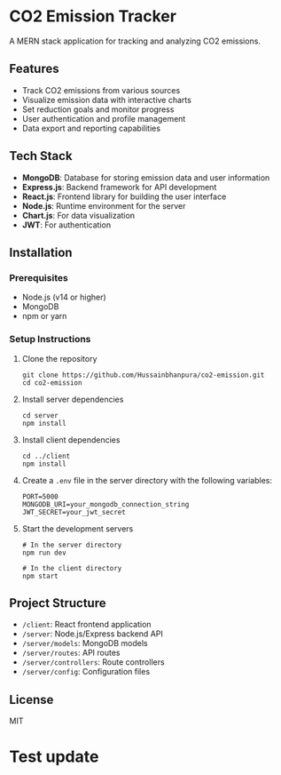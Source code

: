 # CO2 Emission Tracker

A MERN stack application for tracking and analyzing CO2 emissions.

## Features

- Track CO2 emissions from various sources
- Visualize emission data with interactive charts
- Set reduction goals and monitor progress
- User authentication and profile management
- Data export and reporting capabilities

## Tech Stack

- **MongoDB**: Database for storing emission data and user information
- **Express.js**: Backend framework for API development
- **React.js**: Frontend library for building the user interface
- **Node.js**: Runtime environment for the server
- **Chart.js**: For data visualization
- **JWT**: For authentication

## Installation

### Prerequisites

- Node.js (v14 or higher)
- MongoDB
- npm or yarn

### Setup Instructions

1. Clone the repository
   ```
   git clone https://github.com/Hussainbhanpura/co2-emission.git
   cd co2-emission
   ```

2. Install server dependencies
   ```
   cd server
   npm install
   ```

3. Install client dependencies
   ```
   cd ../client
   npm install
   ```

4. Create a `.env` file in the server directory with the following variables:
   ```
   PORT=5000
   MONGODB_URI=your_mongodb_connection_string
   JWT_SECRET=your_jwt_secret
   ```

5. Start the development servers
   ```
   # In the server directory
   npm run dev
   
   # In the client directory
   npm start
   ```

## Project Structure

- `/client`: React frontend application
- `/server`: Node.js/Express backend API
- `/server/models`: MongoDB models
- `/server/routes`: API routes
- `/server/controllers`: Route controllers
- `/server/config`: Configuration files

## License

MIT
# Test update
